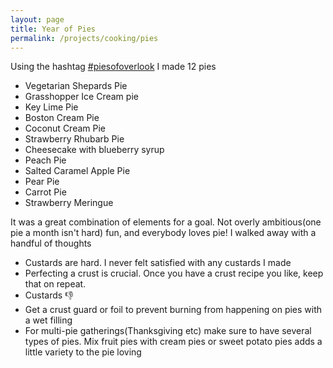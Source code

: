 ```yaml
---
layout: page
title: Year of Pies
permalink: /projects/cooking/pies
---
```

Using the hashtag [#piesofoverlook](https://www.instagram.com/explore/tags/piesofoverlook/) I made 12 pies

* Vegetarian Shepards Pie
* Grasshopper Ice Cream pie
* Key Lime Pie
* Boston Cream Pie
* Coconut Cream Pie
* Strawberry Rhubarb Pie
* Cheesecake with blueberry syrup
* Peach Pie
* Salted Caramel Apple Pie
* Pear Pie
* Carrot Pie
* Strawberry Meringue

It was a great combination of elements for a goal. Not overly ambitious(one pie a month isn't hard) fun, and everybody loves pie! I walked away with a handful of thoughts


- Custards are hard. I never felt satisfied with any custards I made
- Perfecting a crust is crucial. Once you have a crust recipe you like, keep that on repeat.
- Custards 👎
- Get a crust guard or foil to prevent burning from happening on pies with a wet filling
- For multi-pie gatherings(Thanksgiving etc) make sure to have several types of pies. Mix fruit pies with cream pies or sweet potato pies adds a little variety to the pie loving
